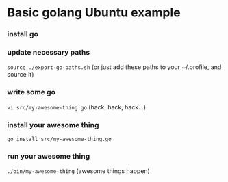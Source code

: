 # Basic golang Ubuntu example

### install go

### update necessary paths
`source ./export-go-paths.sh` (or just add these paths to your ~/.profile, and source it)

### write some go
`vi src/my-awesome-thing.go`
(hack, hack, hack...)

### install your awesome thing
`go install src/my-awesome-thing.go`

### run your awesome thing
`./bin/my-awesome-thing`
(awesome things happen)

